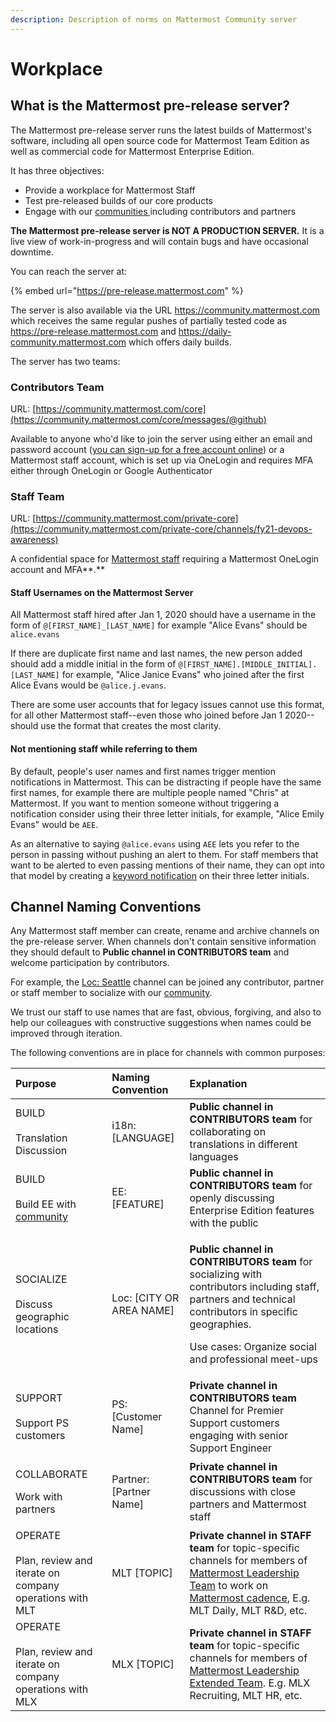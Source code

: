 ```yaml
---
description: Description of norms on Mattermost Community server
---
```


# Workplace

## What is the Mattermost pre-release server?

The Mattermost pre-release server runs the latest builds of Mattermost's software, including all open source code for Mattermost Team Edition as well as commercial code for Mattermost Enterprise Edition. 

It has three objectives: 

* Provide a workplace for Mattermost Staff 
* Test pre-released builds of our core products
* Engage with our [communities ](../../contributors/contributors/community.md)including contributors and partners 

**The Mattermost pre-release server is NOT A PRODUCTION SERVER.** It is a live view of work-in-progress and will contain bugs and have occasional downtime. 

You can reach the server at: 

{% embed url="https://pre-release.mattermost.com" %}

The server is also available via the URL https://community.mattermost.com which receives the same regular pushes of partially tested code as https://pre-release.mattermost.com and https://daily-community.mattermost.com which offers daily builds.   
  
The server has two teams:

### **Contributors Team**

URL: [https://community.mattermost.com/core](https://community.mattermost.com/core/messages/@github)

Available to anyone who'd like to join the server using either an email and password account \([you can sign-up for a free account online](https://pre-release.mattermost.com/signup_user_complete)\) or a Mattermost staff account, which is set up via OneLogin and requires MFA either through OneLogin or Google Authenticator

### **Staff Team**

URL: [https://community.mattermost.com/private-core](https://community.mattermost.com/private-core/channels/fy21-devops-awareness)

A confidential space for [Mattermost staff](../../contributors/contributors/community.md#mattermost-staff) requiring a Mattermost OneLogin account and MFA**.** 

#### Staff Usernames on the Mattermost Server 

All Mattermost staff hired after Jan 1, 2020 should have a username in the form of `@[FIRST_NAME]_[LAST_NAME]` for example "Alice Evans" should be `alice.evans`

If there are duplicate first name and last names, the new person added should add a middle initial in the form of `@[FIRST_NAME].[MIDDLE_INITIAL].[LAST_NAME]` for example, "Alice Janice Evans" who joined after the first Alice Evans would be `@alice.j.evans`. 

There are some user accounts that for legacy issues cannot use this format, for all other Mattermost staff--even those who joined before Jan 1 2020--should use the format that creates the most clarity. 

#### Not mentioning staff while referring to them 

By default, people's user names and first names trigger mention notifications in Mattermost. This can be distracting if people have the same first names, for example there are multiple people named "Chris" at Mattermost. If you want to mention someone without triggering a notification consider using their three letter initials, for example, "Alice Emily Evans" would be `AEE`. 

As an alternative to saying `@alice.evans` using `AEE` lets you refer to the person in passing without pushing an alert to them. For staff members that want to be alerted to even passing mentions of their name, they can opt into that model by creating a [keyword notification](https://docs.mattermost.com/help/messaging/mentioning-teammates.html#words-that-trigger-mentions) on their three letter initials. 

## Channel Naming Conventions 

Any Mattermost staff member can create, rename and archive channels on the pre-release server. When channels don't contain sensitive information they should default to **Public channel in CONTRIBUTORS team** and welcome participation by contributors.   
  
For example, the [Loc: Seattle](https://community.mattermost.com/core/channels/loc-seattle) channel can be joined any contributor, partner or staff member to socialize with our [community](../../contributors/contributors/community.md). 

We trust our staff to use names that are fast, obvious, forgiving, and also to help our colleagues with constructive suggestions when names could be improved through iteration.   
  
The following conventions are in place for channels with common purposes: 

<table>
  <thead>
    <tr>
      <th style="text-align:left">Purpose</th>
      <th style="text-align:left">Naming Convention</th>
      <th style="text-align:left">Explanation</th>
    </tr>
  </thead>
  <tbody>
    <tr>
      <td style="text-align:left">BUILD
        <br />
        <br />Translation Discussion</td>
      <td style="text-align:left">i18n: [LANGUAGE]</td>
      <td style="text-align:left"><b>Public channel in CONTRIBUTORS team </b>for collaborating on translations
        in different languages</td>
    </tr>
    <tr>
      <td style="text-align:left">BUILD
        <br />
        <br />Build EE with <a href="../../contributors/contributors/community.md">community</a> 
      </td>
      <td style="text-align:left">EE: [FEATURE]</td>
      <td style="text-align:left"><b>Public channel in CONTRIBUTORS team </b>for openly discussing Enterprise
        Edition features with the public</td>
    </tr>
    <tr>
      <td style="text-align:left">SOCIALIZE
        <br />
        <br />Discuss geographic locations</td>
      <td style="text-align:left">Loc: [CITY OR AREA NAME]</td>
      <td style="text-align:left">
        <p><b>Public channel in CONTRIBUTORS team </b>for socializing with contributors
          including staff, partners and technical contributors in specific geographies.</p>
        <p></p>
        <p>Use cases: Organize social and professional meet-ups</p>
      </td>
    </tr>
    <tr>
      <td style="text-align:left">SUPPORT
        <br />
        <br />Support PS customers</td>
      <td style="text-align:left">PS: [Customer Name]</td>
      <td style="text-align:left"><b>Private channel in CONTRIBUTORS team </b>Channel for Premier Support
        customers engaging with senior Support Engineer</td>
    </tr>
    <tr>
      <td style="text-align:left">
        <p>COLLABORATE</p>
        <p></p>
        <p>Work with partners</p>
      </td>
      <td style="text-align:left">Partner: [Partner Name]</td>
      <td style="text-align:left"><b>Private channel in CONTRIBUTORS team </b>for discussions with close
        partners and Mattermost staff</td>
    </tr>
    <tr>
      <td style="text-align:left">OPERATE
        <br />
        <br />Plan, review and iterate on company operations with MLT</td>
      <td style="text-align:left">
        <p>MLT [TOPIC]</p>
        <p></p>
      </td>
      <td style="text-align:left"><b>Private channel in STAFF team </b>for topic-specific channels for members
        of <a href="groups.md#mattermost-leadership-team-mlt">Mattermost Leadership Team</a> to
        work on <a href="../operations/mlt-cadence/">Mattermost cadence</a>, E.g.
        MLT Daily, MLT R&amp;D, etc.</td>
    </tr>
    <tr>
      <td style="text-align:left">OPERATE
        <br />
        <br />Plan, review and iterate on company operations with MLX</td>
      <td style="text-align:left">MLX [TOPIC]</td>
      <td style="text-align:left"><b>Private channel in STAFF team </b>for topic-specific channels for members
        of <a href="groups.md#mattermost-leadership-team-extended-mxt">Mattermost Leadership Extended Team</a>.
        E.g. MLX Recruiting, MLT HR, etc.</td>
    </tr>
  </tbody>
</table> 

